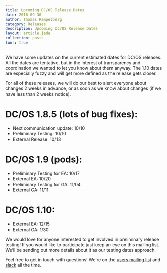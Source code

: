 ```yaml
---
title: Upcoming DC/OS Release Dates
date: 2016-09-30
author: Thomas Rampelberg
category: Releases
description: Upcoming DC/OS Release Dates
layout: article.jade
collection: posts
lunr: true
---
```


We have some updates on the current estimated dates for DC/OS releases. All the dates are tentative, but in the interest of transparency and coordination we wanted to let you know about them anyway. The 1.10 dates are especially fuzzy and will get more defined as the release gets closer.

For all of these releases, we will do our best to alert everyone about changes 2 weeks in advance, or as soon as we know about changes (if we have less than 2 weeks notice).

# DC/OS 1.8.5 (lots of bug fixes):

- Next communication update: 10/10
- Preliminary Testing: 10/10
- External Release: 10/13

# DC/OS 1.9 (pods):
- Preliminary Testing for EA: 10/17
- External EA: 10/20
- Preliminary Testing for GA: 11/04
- External GA: 11/11

# DC/OS 1.10:

- External EA: 12/15
- External GA: 1/30

We would love for anyone interested to get involved in preliminary release testing! If you would like to participate just keep an eye on this mailing list. We’ll be sending out more details about it as our testing dates approach.

Feel free to get in touch with questions! We're on the [users mailing list][list] and [slack][slack] all the time.

[list]: https://groups.google.com/a/dcos.io/d/forum/users
[slack]: http://chat.dcos.io/
